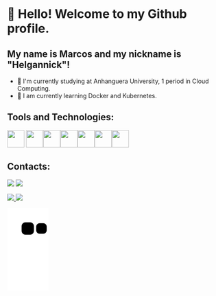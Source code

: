 # 👋 Hello! Welcome to my Github profile.
## My name is Marcos and my nickname is "Helgannick"!

- 🔭 I'm currently studying at Anhanguera University, 1 period in Cloud Computing.
- 🌱 I am currently learning Docker and Kubernetes.

## Tools and Technologies:

<img src="https://cdn.jsdelivr.net/gh/devicons/devicon/icons/git/git-plain.svg" width="40" height="40" /> <img src="https://cdn.jsdelivr.net/gh/devicons/devicon/icons/javascript/javascript-original.svg" width="40" height="40" /><img src="https://cdn.jsdelivr.net/gh/devicons/devicon/icons/react/react-original.svg" width="40" height="40" /><img src="https://cdn.jsdelivr.net/gh/devicons/devicon/icons/python/python-original.svg" width="40" height="40"/><img src="https://cdn.jsdelivr.net/gh/devicons/devicon/icons/linux/linux-original.svg" width="40" height="40"/><img src="https://cdn.jsdelivr.net/gh/devicons/devicon/icons/css3/css3-original-wordmark.svg" width="40" height="40" /><img src="https://cdn.jsdelivr.net/gh/devicons/devicon/icons/html5/html5-original-wordmark.svg" width="40" height="40"/>


## Contacts:

<div>

<a href = "mailto:helgannick@gmail.com"><img src="https://img.shields.io/badge/Gmail-D14836?style=for-the-badge&logo=gmail&logoColor=white" target="_blank"></a>
<a href="https://www.linkedin.com/in/60bb4023b" target="_blank"><img src="https://img.shields.io/badge/-LinkedIn-%230077B5?style=for-the-badge&logo=linkedin&logoColor=white" target="_blank"></a>   
</div>
 
 
 <div>
<a href="https://github.com/helgannick">
<img height="180em" src="https://github-readme-stats.vercel.app/api/top-langs/?username=helgannick&layout=compact&langs_count=7&theme=dracula"/>
<img height="180em" src="https://github-readme-stats.vercel.app/api?username=helgannick&show_icons=true&theme=dracula&include_all_commits=true&count_private=true"/>
</div>
          

![Snake animation](https://github.com/helgannick/helgannick/blob/output/github-contribution-grid-snake.svg)          
